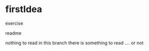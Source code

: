 # firstIdea
exercise

readme

nothing to read
in this branch there is something to read .... or not 
